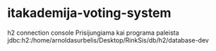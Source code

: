 # itakademija-voting-system

h2 connection console
Prisijungiama kai programa paleista
jdbc:h2:/home/arnoldasurbelis/Desktop/RinkSis/db/h2/database-dev
